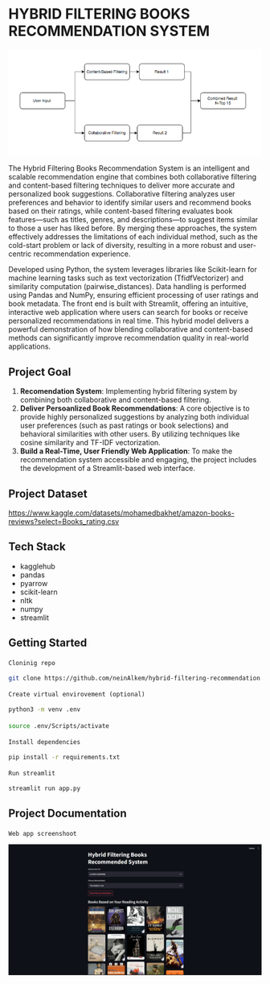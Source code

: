 # HYBRID FILTERING BOOKS RECOMMENDATION SYSTEM

![Streamlit Screenshoot](assets/image2.png)

The Hybrid Filtering Books Recommendation System is an intelligent and scalable recommendation engine that combines both collaborative filtering and content-based filtering techniques to deliver more accurate and personalized book suggestions. Collaborative filtering analyzes user preferences and behavior to identify similar users and recommend books based on their ratings, while content-based filtering evaluates book features—such as titles, genres, and descriptions—to suggest items similar to those a user has liked before. By merging these approaches, the system effectively addresses the limitations of each individual method, such as the cold-start problem or lack of diversity, resulting in a more robust and user-centric recommendation experience.

Developed using Python, the system leverages libraries like Scikit-learn for machine learning tasks such as text vectorization (TfidfVectorizer) and similarity computation (pairwise_distances). Data handling is performed using Pandas and NumPy, ensuring efficient processing of user ratings and book metadata. The front end is built with Streamlit, offering an intuitive, interactive web application where users can search for books or receive personalized recommendations in real time. This hybrid model delivers a powerful demonstration of how blending collaborative and content-based methods can significantly improve recommendation quality in real-world applications.

## Project Goal

1. **Recomendation System**: Implementing hybrid filtering system by combining both collaborative and content-based filtering.
2. **Deliver Persoanlized Book Recommendations**: A core objective is to provide highly personalized suggestions by analyzing both individual user preferences (such as past ratings or book selections) and behavioral similarities with other users. By utilizing techniques like cosine similarity and TF-IDF vectorization.
3. **Build a Real-Time, User Friendly Web Application**: To make the recommendation system accessible and engaging, the project includes the development of a Streamlit-based web interface.

## Project Dataset
https://www.kaggle.com/datasets/mohamedbakhet/amazon-books-reviews?select=Books_rating.csv

## Tech Stack

- kagglehub
- pandas
- pyarrow
- scikit-learn
- nltk
- numpy
- streamlit

## Getting Started

`Cloninig repo`

```bash
git clone https://github.com/neinAlkem/hybrid-filtering-recommendation.git
```

`Create virtual envirovement (optional)`

```bash
python3 -m venv .env

source .env/Scripts/activate
```

`Install dependencies`

```bash
pip install -r requirements.txt
```

`Run streamlit`

```bash
streamlit run app.py
```

## Project Documentation

`Web app screenshoot`

![Streamlit Screenshoot](assets/image1.png)
